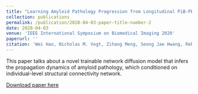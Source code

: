 ```yaml
---
title: "Learning Amyloid Pathology Progression from Longitudinal PiB-PET Images in Preclinical Alzheimer’s Disease"
collection: publications
permalink: /publication/2020-04-03-paper-title-number-2
date: 2020-04-03
venue: 'IEEE International Symposium on Biomedical Imaging 2020'
paperurl: ''
citation: 'Wei Hao, Nicholas M. Vogt, Zihang Meng, Seong Jae Hwang, Rebecca L. Koscik, Sterling C. Johnson, Barbara B. Bendlin, and Vikas Singh. (2020). &quot;Learning Amyloid Pathology Progression from Longitudinal PiB-PET Images in Preclinical Alzheimer’s Disease.&quot; <i>ISBI 2020</i>.'
---
```

This paper talks about a novel trainable network diffusion model that infers the propagation dynamics of amyloid pathology, which conditioned on individual-level structural connectivity network. 

[Download paper here]()
